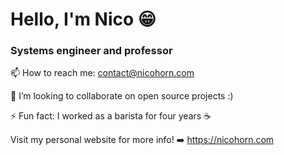 # Hello, I'm Nico 😁
### Systems engineer and professor
 📫 How to reach me: contact@nicohorn.com
 
 👯 I’m looking to collaborate on open source projects :)
 
 ⚡ Fun fact: I worked as a barista for four years ☕ 
 
 Visit my personal website for more info! ➡️ https://nicohorn.com

<!--
**nicohorn/nicohorn** is a ✨ _special_ ✨ repository because its `README.md` (this file) appears on your GitHub profile.

Here are some ideas to get you started:

- 🔭 I’m currently working on ...
- 🌱 I’m currently learning ...
- 👯 I’m looking to collaborate on ...
- 🤔 I’m looking for help with ...
- 💬 Ask me about ...
- 📫 How to reach me: ...
- 😄 Pronouns: ...
- ⚡ Fun fact: ...
-->



